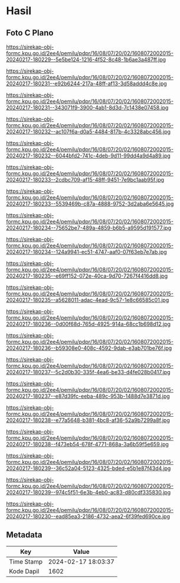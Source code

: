 # Hasil

## Foto C Plano

https://sirekap-obj-formc.kpu.go.id/2ee4/pemilu/pdpr/16/08/07/20/02/1608072002015-20240217-180229--5e5be124-1216-4f52-8c48-1b6ae3a487ff.jpg

https://sirekap-obj-formc.kpu.go.id/2ee4/pemilu/pdpr/16/08/07/20/02/1608072002015-20240217-180231--e92b6244-217a-48ff-af13-3d58addd4c8e.jpg

https://sirekap-obj-formc.kpu.go.id/2ee4/pemilu/pdpr/16/08/07/20/02/1608072002015-20240217-180231--343071f9-3900-4ab1-8d3d-7c1438e07458.jpg

https://sirekap-obj-formc.kpu.go.id/2ee4/pemilu/pdpr/16/08/07/20/02/1608072002015-20240217-180232--ac107f6a-d0a5-4484-817b-4c3328abc456.jpg

https://sirekap-obj-formc.kpu.go.id/2ee4/pemilu/pdpr/16/08/07/20/02/1608072002015-20240217-180232--6044bfd2-741c-4deb-9d11-99dd4a9d4a89.jpg

https://sirekap-obj-formc.kpu.go.id/2ee4/pemilu/pdpr/16/08/07/20/02/1608072002015-20240217-180233--2cdbc709-af15-48ff-9451-7e9bc1aab95f.jpg

https://sirekap-obj-formc.kpu.go.id/2ee4/pemilu/pdpr/16/08/07/20/02/1608072002015-20240217-180233--5539469b-c87a-4888-9752-3d2aba6e5645.jpg

https://sirekap-obj-formc.kpu.go.id/2ee4/pemilu/pdpr/16/08/07/20/02/1608072002015-20240217-180234--75652be7-489a-4859-b6b5-a9595d191577.jpg

https://sirekap-obj-formc.kpu.go.id/2ee4/pemilu/pdpr/16/08/07/20/02/1608072002015-20240217-180234--124a9941-ec51-4747-aaf0-07f63eb7e7ab.jpg

https://sirekap-obj-formc.kpu.go.id/2ee4/pemilu/pdpr/16/08/07/20/02/1608072002015-20240217-180235--e69ff152-072e-40ca-9d70-7267f4416dd8.jpg

https://sirekap-obj-formc.kpu.go.id/2ee4/pemilu/pdpr/16/08/07/20/02/1608072002015-20240217-180235--a5628011-adac-4ead-9c57-1e8c66585c01.jpg

https://sirekap-obj-formc.kpu.go.id/2ee4/pemilu/pdpr/16/08/07/20/02/1608072002015-20240217-180236--0d00f68d-765d-4925-914a-68cc1b698d12.jpg

https://sirekap-obj-formc.kpu.go.id/2ee4/pemilu/pdpr/16/08/07/20/02/1608072002015-20240217-180236--b59308e0-408c-4592-9dab-e3ab701be76f.jpg

https://sirekap-obj-formc.kpu.go.id/2ee4/pemilu/pdpr/16/08/07/20/02/1608072002015-20240217-180237--5c2d0b30-335f-4ea6-be33-d4fe028b0417.jpg

https://sirekap-obj-formc.kpu.go.id/2ee4/pemilu/pdpr/16/08/07/20/02/1608072002015-20240217-180237--e87d39fc-eeba-489c-953b-1488d7e3871d.jpg

https://sirekap-obj-formc.kpu.go.id/2ee4/pemilu/pdpr/16/08/07/20/02/1608072002015-20240217-180238--e77a5648-b381-4bc8-af36-52a9b7299a8f.jpg

https://sirekap-obj-formc.kpu.go.id/2ee4/pemilu/pdpr/16/08/07/20/02/1608072002015-20240217-180238--f473eb54-678f-4771-868a-3a6b59f5e659.jpg

https://sirekap-obj-formc.kpu.go.id/2ee4/pemilu/pdpr/16/08/07/20/02/1608072002015-20240217-180239--36c52a04-5123-4325-bded-e5b1e87f43d4.jpg

https://sirekap-obj-formc.kpu.go.id/2ee4/pemilu/pdpr/16/08/07/20/02/1608072002015-20240217-180239--974c5f51-6e3b-4eb0-ac83-d80cdf335830.jpg

https://sirekap-obj-formc.kpu.go.id/2ee4/pemilu/pdpr/16/08/07/20/02/1608072002015-20240217-180230--ead85ea3-2186-4732-aea2-6f39fed690ce.jpg


## Metadata

| Key        | Value               |
| ---------- | ------------------- |
| Time Stamp | 2024-02-17 18:03:37 |
| Kode Dapil | 1602                |



